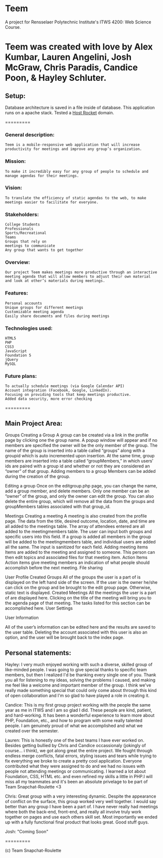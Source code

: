 Teem
=========

A project for Rensselaer Polytechnic Institute's ITWS 4200: Web Science Course. 


Teem was created with love by Alex Kumbar, Lauren Angelini, Josh McGraw, Chris Paradis, Candice Poon, & Hayley Schluter. 
=======

Setup:
------

Database architecture is saved in a file inside of database.
This application runs on a apache stack. Tested a [Host Rocket](http://www.hostrocket.com/) domain.

=========

### General description:
	Teem is a mobile-responsive web application that will increase productivity for meetings and improve any group’s organization.


### Mission: 
	To make it incredibly easy for any group of people to schedule and manage agendas for their meetings.

### Vision: 
	To translate the efficiency of static agendas to the web, to make meetings easier to facilitate for everyone. 

### Stakeholders:
	College Students
	Professionals
	Sports/Recreational 
	Teams
	Groups that rely on 
	meetings to communicate 
	Any group that wants to get together

### Overview: 
	Our project Teem makes meetings more productive through an interactive meeting agenda that will allow members to adjust their own material and look at other’s materials during meetings. 

### Features:
	Personal accounts
	Unique groups for different meetings
	Customizable meeting agenda
	Easily share documents and files during meetings

### Technologies used:
	HTML5
	PHP
	CSS3
	JavaScript
	Foundation 5
	jQuery
	MySQL

### Future plans:
	To actually schedule meetings (via Google Calendar API)
	Account integration (Facebook, Google, LinkedIn).
	Focusing on providing tools that keep meetings productive.
	Added data security, more error checking

=========

Main Project Area:
----------------
Groups
Creating a Group
A group can be created via a link in the profile page by clicking one the group name. A popup window will appear and if no members are specified the owner will be the only member of the group. The name of the group is inserted into a table called “groups” along with a groupid which is auto incremented upon insertion. At the same time, group members are inserted into a table called “groupMembers,” in which users’ ids are paired with a group id and whether or not they are considered an “owner” of that group.
Adding members to a group
Members can be added during the creation of the group.
 
Editing a group
Once on the editgroup.php page, you can change the name, add a group member, and delete members. Only one member can be an “owner” of the group, and only the owner can edit the group. You can also delete the entire group, which will remove all the data from the groups and groupMembers tables associated with that group_id.
 
Meetings
Creating a meeting
A meeting is also created from the profile page. The data from the title, desired outcome, location, date, and time are all added to the meetings table. The array of attendees entered are all added to the meetingmembers table. The user can input both groups and specific users into this field. If a group is added all members in the group will be added to the meetingmembers table, and individual users are added all the same. The input is sanitized for each field.
Adding meeting items
Items are added to the meeting and assigned to someone. This person can then edit topics and associated files for that meeting item. 
Action Items
Action items give meeting members an indication of what people should accomplish before the next meeting.
File sharing
 
 
User Profile
Created Groups
All of the groups the user is a part of is displayed on the left hand side of the screen. If the user is the owner he/she can click on the group and be brought to the edit group page. Otherwise, static text is displayed.
Created Meetings
All the meetings the user is a part of are displayed here. Clicking on the title of the meeting will bring you to the agenda page of that meeting. The tasks listed for this section can be accomplished here.
User Settings
 
User Information

All of the user’s information can be edited here and the results are saved to the user table. Deleting the account associated with this user is also an option, and the user will be brought back to the index page.


Personal statements:
-------------------

Hayley:
	I very much enjoyed working with such a diverse, skilled group of like-minded people. I was going to give special thanks to specific team members, but then I realized I'd be thanking every single one of you. Thank you all for listening to my ideas, solving the problems I caused, and making me feel like a welcome and important member of the group. I think we've really made something special that could only come about through this kind of open collaboration and I'm so glad to have played a role in creating it.

Candice:
	This is my first group project working with the people the same year as me in ITWS and I am so glad I did. These people are kind, patient, and hard-working. It has been a wonderful experience to learn more about PHP, Foundation, etc., and how to program with some really talented people. I am genuinely proud of what we accomplished and what we created over the semester.

Lauren:
	This is honestly one of the best teams I have ever worked on. Besides getting bullied by Chris and Candice occassionaly (jokingly of course... i think), we got along great the entire project. We fought through endless merge conflicts, fatal errors, styling issues and tears while trying to fix everything we broke to create a pretty cool application. Everyone contributed what they were assigned to do and we had no issues with people not attending meetings or communicating. I learned a lot about Foundation, CSS, HTML etc. and even refined my skills a little in PHP.I will miss all my teammates and it's been an absolute privelage to be part of Team Snapchat-Roulette <3 

Chris: 
	Great group with a very interesting dynamic. Despite the appearance of conflict on the surface, this group worked very well together. I would say better than any group I have been a part of. I have never really had meetings where both the back-end, front-end, and really all involve truly work together on pages and use each others skill set. Most importantly we ended up with a fully functional final product that looks great. Good stuff guys.

Josh:
	"Coming Soon"
	

=========

(c) Team Snapchat-Roulette
